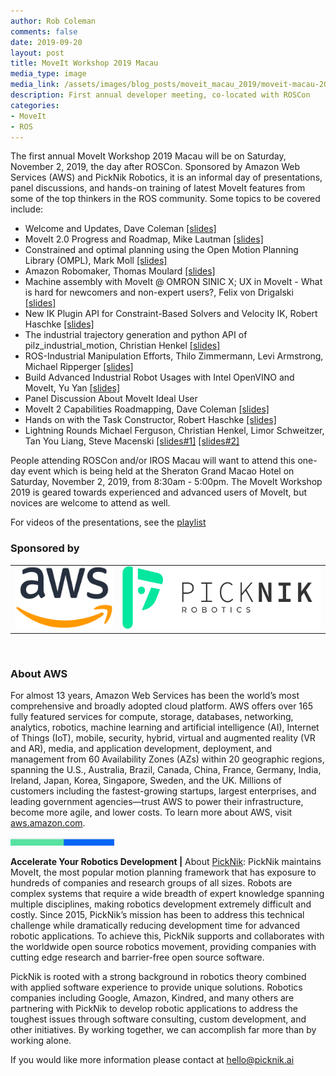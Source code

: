 ```yaml
---
author: Rob Coleman
comments: false
date: 2019-09-20
layout: post
title: MoveIt Workshop 2019 Macau
media_type: image
media_link: /assets/images/blog_posts/moveit_macau_2019/moveit-macau-2019-logo.png
description: First annual developer meeting, co-located with ROSCon
categories:
- MoveIt
- ROS
---
```


[//]: # (Image References)
[line]: /assets/images/blog_posts/line.png

The first annual MoveIt Workshop 2019 Macau will be on Saturday, November 2, 2019, the day after ROSCon. Sponsored by Amazon Web Services (AWS) and PickNik Robotics, it is an informal day of presentations, panel discussions, and hands-on training of latest MoveIt features from some of the top thinkers in the ROS community. Some topics to be covered include:

* Welcome and Updates, Dave Coleman [[slides]](/docs/moveit_workshop_macau_2019/welcome.pdf)
* MoveIt 2.0 Progress and Roadmap, Mike Lautman [[slides]](/docs/moveit_workshop_macau_2019/progress_and_roadmap.pdf)
* Constrained and optimal planning using the Open Motion Planning Library (OMPL), Mark Moll [[slides]](/docs/moveit_workshop_macau_2019/ompl.pdf)
* Amazon Robomaker, Thomas Moulard [[slides]](/docs/moveit_workshop_macau_2019/robotmaker.pdf)
* Machine assembly with MoveIt @ OMRON SINIC X; UX in MoveIt - What is hard for newcomers and non-expert users?, Felix von Drigalski [[slides]](/docs/moveit_workshop_macau_2019/MoveIt_usability.pdf)
* New IK Plugin API for Constraint-Based Solvers and Velocity IK, Robert Haschke [[slides]](/docs/moveit_workshop_macau_2019/ik.pdf)
* The industrial trajectory generation and python API of pilz_industrial_motion, Christian Henkel [[slides]](/docs/moveit_workshop_macau_2019/pilz_industrial_motion.pdf)
* ROS-Industrial Manipulation Efforts, Thilo Zimmermann, Levi Armstrong, Michael Ripperger [[slides]](/docs/moveit_workshop_macau_2019/ros_industrial.pdf)
* Build Advanced Industrial Robot Usages with Intel OpenVINO and MoveIt, Yu Yan	[[slides]](/docs/moveit_workshop_macau_2019/OpenVINO_and_MoveIt.pdf)
* Panel Discussion About MoveIt Ideal User
* MoveIt 2 Capabilities Roadmapping, Dave Coleman [[slides]](/docs/moveit_workshop_macau_2019/MoveIt_capabilities_roadmapping.pdf)
* Hands on with the Task Constructor, Robert Haschke [[slides]](/docs/moveit_workshop_macau_2019/MTC.pdf)
* Lightning Rounds Michael Ferguson, Christian Henkel, Limor Schweitzer, Tan You Liang, Steve Macenski [[slides#1]](/docs/moveit_workshop_macau_2019/TOTG.pdf) [[slides#2]](/docs/moveit_workshop_macau_2019/movai_lightinground_talk.pdf)

People attending ROSCon and/or IROS Macau will want to attend this one-day event which is being held at the Sheraton Grand Macao Hotel on Saturday, November 2, 2019, from 8:30am - 5:00pm. The MoveIt Workshop 2019 is geared towards experienced and advanced users of MoveIt, but novices are welcome to attend as well.

For videos of the presentations, see the <a href="https://www.youtube.com/playlist?list=PL2V08eX0CdgCazaFSjXGhfn3vcFAUH8NS" target="_blank">playlist</a>

### Sponsored by

<table style="width: 100%;" >
<tbody>
<tr>
<td><img src="/assets/images/sponsors/amazon.png" height="100" alt="Amazon logo" /></td>
<td><img src="/assets/images/sponsors/picknik.png" height="100" alt="PickNik logo" /></td>
</tr>
</tbody>
</table>
<br>

### About AWS

For almost 13 years, Amazon Web Services has been the world’s most comprehensive and broadly adopted cloud platform. AWS offers over 165 fully featured services for compute, storage, databases, networking, analytics, robotics, machine learning and artificial intelligence (AI), Internet of Things (IoT), mobile, security, hybrid, virtual and augmented reality (VR and AR), media, and application development, deployment, and management from 60 Availability Zones (AZs) within 20 geographic regions, spanning the U.S., Australia, Brazil, Canada, China, France, Germany, India, Ireland, Japan, Korea, Singapore, Sweden, and the UK. Millions of customers including the fastest-growing startups, largest enterprises, and leading government agencies—trust AWS to power their infrastructure, become more agile, and lower costs. To learn more about AWS, visit <a href="https://aws.amazon.com" target="_blank">aws.amazon.com</a>.

![line]

**Accelerate Your Robotics Development |**
About [PickNik](https://picknik.ai/): PickNik maintains MoveIt, the most popular motion planning framework that has exposure to hundreds of companies and research groups of all sizes. Robots are complex systems that require a wide breadth of expert knowledge spanning multiple disciplines, making robotics development extremely difficult and costly. Since 2015, PickNik’s mission has been to address this technical challenge while dramatically reducing development time for advanced robotic applications. To achieve this, PickNik supports and collaborates with the worldwide open source robotics movement, providing companies with cutting edge research and barrier-free open source software.

PickNik is rooted with a strong background in robotics theory combined with applied software experience to provide unique solutions. Robotics companies including Google, Amazon, Kindred, and many others are partnering with PickNik to develop robotic applications to address the toughest issues through software consulting, custom development, and other initiatives. By working together,  we can accomplish far more than by working alone.

If you would like more information please contact at [hello@picknik.ai](mailto:hello@picknik.ai)

